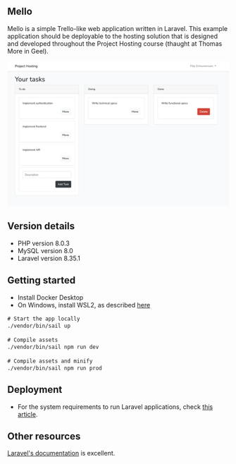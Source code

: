 ## Mello

Mello is a simple Trello-like web application written in Laravel. This example application should be deployable to the hosting solution that is designed and developed throughout the Project Hosting course (thaught at Thomas More in Geel).

![Mello Screenshot](docs/mello_screenshot.png)

## Version details

- PHP version 8.0.3
- MySQL version 8.0
- Laravel version 8.35.1

## Getting started

- Install Docker Desktop
- On Windows, install WSL2, as described [here](https://laravel.com/docs/8.x/installation#getting-started-on-windows)

```
# Start the app locally
./vendor/bin/sail up

# Compile assets
./vendor/bin/sail npm run dev

# Compile assets and minify
./vendor/bin/sail npm run prod
```

## Deployment

- For the system requirements to run Laravel applications, check [this article](https://laravel.com/docs/8.x/deployment).

## Other resources

[Laravel's documentation](https://laravel.com/docs/8.x) is excellent.
